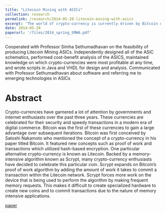 ```yaml
---
title: "Litecoin Mining with ASICs"
collection: research
permalink: /research/2014-05-20-litecoin-mining-with-asics
excerpt: 'The world of crypto-currency is currently driven by Bitcoin due to its support from ASICs. There is an opportunity to build ASICs for Scrypt Cryptocurrencies so that they can flourish as well.'
date: 2014-05-20
paperurl: '/files/2014_spring_SMWA.pdf'
---
```


Cooperated with Professor Simha Sethumadhavan on the feasibility of producing Litecoin Mining ASICs. Independently designed all of the ASIC schematics, performed cost-benefit analysis of the ASICS, maintained knowledge on which crypto-currencies were most profitable at any time, and wrote scripts in Java and VHDL for design and analysis. Communicated with Professor Sethumadhavan about software and referring me to emerging technologies in ASICs

# Abstract
Crypto-currencies have garnered a lot of attention by governments and internet enthusiasts over the past three years. These currencies are celebrated for their security and speedy transactions in a modern era of digital commerce. Bitcoin was the first of these currencies to gain a large advantage over subsequent iterations. Bitcoin was first conceived by Satoshi Nakamoto who mentioned the concept of a crypto-currency in his paper titled Bitcoin. It featured new concepts such as proof of work and transactions which utilized hash-based encryption.
One particular alternative crypto-currency is known as Litecoin. Backed by a memory-intensive algorithm known as Scrypt, many crypto-currency enthusiasts have decided to celebrate this particular coin. Scrypt expands on Bitcoin’s proof of work algorithm by adding the amount of work it takes to commit a transaction within the Litecoin network. Scrypt forces more work on the device that is being used to perform the algorithm by making frequent memory requests. This makes it difficult to create specialized hardware to create new coins and to commit transactions due to the nature of memory intensive applications.

<a href="{{ base_path }}/files/2014_spring_SMWA.pdf">paper</a>
